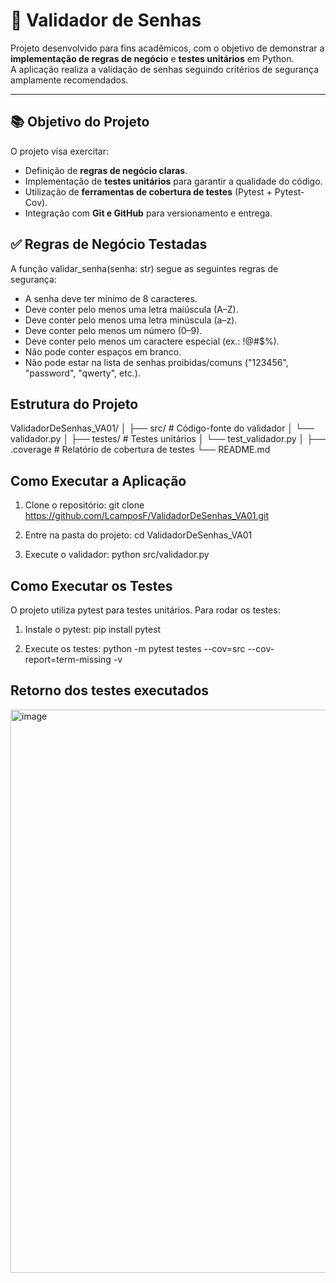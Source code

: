 # 🔑 Validador de Senhas

Projeto desenvolvido para fins acadêmicos, com o objetivo de demonstrar a **implementação de regras de negócio** e **testes unitários** em Python.  
A aplicação realiza a validação de senhas seguindo critérios de segurança amplamente recomendados.

---

## 📚 Objetivo do Projeto

O projeto visa exercitar:

- Definição de **regras de negócio claras**.  
- Implementação de **testes unitários** para garantir a qualidade do código.  
- Utilização de **ferramentas de cobertura de testes** (Pytest + Pytest-Cov).  
- Integração com **Git e GitHub** para versionamento e entrega.


## ✅ Regras de Negócio Testadas

A função validar_senha(senha: str) segue as seguintes regras de segurança:

- A senha deve ter mínimo de 8 caracteres.
- Deve conter pelo menos uma letra maiúscula (A–Z).
- Deve conter pelo menos uma letra minúscula (a–z).
- Deve conter pelo menos um número (0–9).
- Deve conter pelo menos um caractere especial (ex.: !@#$%).
- Não pode conter espaços em branco.
- Não pode estar na lista de senhas proibidas/comuns ("123456", "password", "qwerty", etc.).

## Estrutura do Projeto

ValidadorDeSenhas_VA01/
│
├── src/ # Código-fonte do validador
│ └── validador.py
│
├── testes/ # Testes unitários
│ └── test_validador.py
│
├── .coverage # Relatório de cobertura de testes
└── README.md


## Como Executar a Aplicação

1. Clone o repositório:
git clone https://github.com/LcamposF/ValidadorDeSenhas_VA01.git

2. Entre na pasta do projeto: cd ValidadorDeSenhas_VA01

3. Execute o validador: python src/validador.py


## Como Executar os Testes

O projeto utiliza pytest para testes unitários. Para rodar os testes:

1. Instale o pytest:
pip install pytest

2. Execute os testes:
python -m pytest testes --cov=src --cov-report=term-missing -v

## Retorno dos testes executados

<img width="1549" height="901" alt="image" src="https://github.com/user-attachments/assets/44ad60ca-7801-4f97-94a4-ec70790d198c" />


